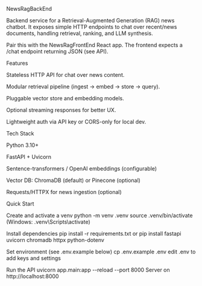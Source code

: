 NewsRagBackEnd

Backend service for a Retrieval-Augmented Generation (RAG) news chatbot. It exposes simple HTTP endpoints to chat over recent/news documents, handling retrieval, ranking, and LLM synthesis.

Pair this with the NewsRagFrontEnd React app. The frontend expects a /chat endpoint returning JSON (see API).

Features

Stateless HTTP API for chat over news content.

Modular retrieval pipeline (ingest → embed → store → query).

Pluggable vector store and embedding models.

Optional streaming responses for better UX.

Lightweight auth via API key or CORS-only for local dev.

Tech Stack

Python 3.10+

FastAPI + Uvicorn

Sentence-transformers / OpenAI embeddings (configurable)

Vector DB: ChromaDB (default) or Pinecone (optional)

Requests/HTTPX for news ingestion (optional)

Quick Start

Create and activate a venv
python -m venv .venv
source .venv/bin/activate (Windows: .venv\Scripts\activate)

Install dependencies
pip install -r requirements.txt
or
pip install fastapi uvicorn chromadb httpx python-dotenv

Set environment (see .env.example below)
cp .env.example .env
edit .env to add keys and settings

Run the API
uvicorn app.main:app --reload --port 8000
Server on http://localhost:8000

